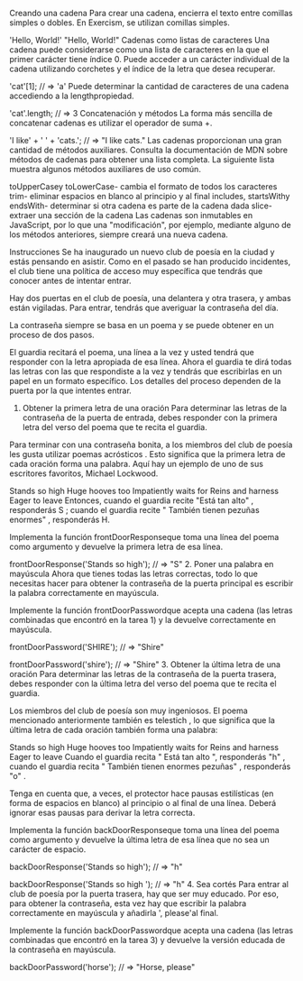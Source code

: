 Creando una cadena
Para crear una cadena, encierra el texto entre comillas simples o dobles. En Exercism, se utilizan comillas simples.

'Hello, World!'
"Hello, World!"
Cadenas como listas de caracteres
Una cadena puede considerarse como una lista de caracteres en la que el primer carácter tiene índice 0. Puede acceder a un carácter individual de la cadena utilizando corchetes y el índice de la letra que desea recuperar.

'cat'[1];
// => 'a'
Puede determinar la cantidad de caracteres de una cadena accediendo a la lengthpropiedad.

'cat'.length;
// => 3
Concatenación y métodos
La forma más sencilla de concatenar cadenas es utilizar el operador de suma +.

'I like' + ' ' + 'cats.';
// => "I like cats."
Las cadenas proporcionan una gran cantidad de métodos auxiliares. Consulta la documentación de MDN sobre métodos de cadenas para obtener una lista completa. La siguiente lista muestra algunos métodos auxiliares de uso común.

toUpperCasey toLowerCase- cambia el formato de todos los caracteres
trim- eliminar espacios en blanco al principio y al final
includes, startsWithy endsWith- determinar si otra cadena es parte de la cadena dada
slice- extraer una sección de la cadena
Las cadenas son inmutables en JavaScript, por lo que una "modificación", por ejemplo, mediante alguno de los métodos anteriores, siempre creará una nueva cadena.

Instrucciones
Se ha inaugurado un nuevo club de poesía en la ciudad y estás pensando en asistir. Como en el pasado se han producido incidentes, el club tiene una política de acceso muy específica que tendrás que conocer antes de intentar entrar.

Hay dos puertas en el club de poesía, una delantera y otra trasera, y ambas están vigiladas. Para entrar, tendrás que averiguar la contraseña del día.

La contraseña siempre se basa en un poema y se puede obtener en un proceso de dos pasos.

El guardia recitará el poema, una línea a la vez y usted tendrá que responder con la letra apropiada de esa línea.
Ahora el guardia te dirá todas las letras con las que respondiste a la vez y tendrás que escribirlas en un papel en un formato específico.
Los detalles del proceso dependen de la puerta por la que intentes entrar.

1. Obtener la primera letra de una oración
Para determinar las letras de la contraseña de la puerta de entrada, debes responder con la primera letra del verso del poema que te recita el guardia.

Para terminar con una contraseña bonita, a los miembros del club de poesía les gusta utilizar poemas acrósticos . Esto significa que la primera letra de cada oración forma una palabra. Aquí hay un ejemplo de uno de sus escritores favoritos, Michael Lockwood.

Stands so high
Huge hooves too
Impatiently waits for
Reins and harness
Eager to leave
Entonces, cuando el guardia recite "Está tan alto" , responderás S ; cuando el guardia recite " También tienen pezuñas enormes" , responderás H.

Implementa la función frontDoorResponseque toma una línea del poema como argumento y devuelve la primera letra de esa línea.

frontDoorResponse('Stands so high');
// => "S"
2. Poner una palabra en mayúscula
Ahora que tienes todas las letras correctas, todo lo que necesitas hacer para obtener la contraseña de la puerta principal es escribir la palabra correctamente en mayúscula.

Implemente la función frontDoorPasswordque acepta una cadena (las letras combinadas que encontró en la tarea 1) y la devuelve correctamente en mayúscula.

frontDoorPassword('SHIRE');
// => "Shire"

frontDoorPassword('shire');
// => "Shire"
3. Obtener la última letra de una oración
Para determinar las letras de la contraseña de la puerta trasera, debes responder con la última letra del verso del poema que te recita el guardia.

Los miembros del club de poesía son muy ingeniosos. El poema mencionado anteriormente también es telestich , lo que significa que la última letra de cada oración también forma una palabra:

Stands so high
Huge hooves too
Impatiently waits for
Reins and harness
Eager to leave
Cuando el guardia recita " Está tan alto ", responderás "h" , cuando el guardia recita " También tienen enormes pezuñas" , responderás "o" .

Tenga en cuenta que, a veces, el protector hace pausas estilísticas (en forma de espacios en blanco) al principio o al final de una línea. Deberá ignorar esas pausas para derivar la letra correcta.

Implementa la función backDoorResponseque toma una línea del poema como argumento y devuelve la última letra de esa línea que no sea un carácter de espacio.

backDoorResponse('Stands so high');
// => "h"

backDoorResponse('Stands so high   ');
// => "h"
4. Sea cortés
Para entrar al club de poesía por la puerta trasera, hay que ser muy educado. Por eso, para obtener la contraseña, esta vez hay que escribir la palabra correctamente en mayúscula y añadirla ', please'al final.

Implemente la función backDoorPasswordque acepta una cadena (las letras combinadas que encontró en la tarea 3) y devuelve la versión educada de la contraseña en mayúscula.

backDoorPassword('horse');
// => "Horse, please"